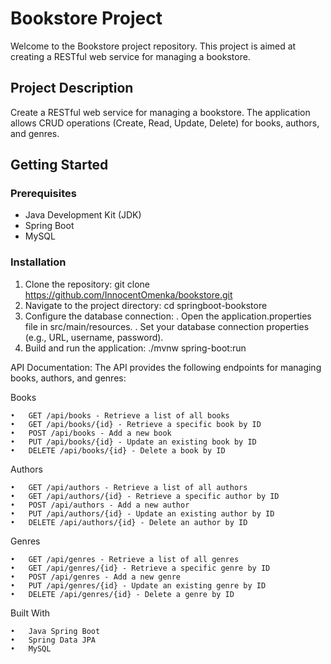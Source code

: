 # Bookstore Project

Welcome to the Bookstore project repository. This project is aimed at creating a RESTful web service for managing a bookstore.

## Project Description

Create a RESTful web service for managing a bookstore. The application allows CRUD operations (Create, Read, Update, Delete) for books, authors, and genres.

## Getting Started

### Prerequisites

- Java Development Kit (JDK)
- Spring Boot
- MySQL

### Installation

1. Clone the repository: git clone https://github.com/InnocentOmenka/bookstore.git
2. Navigate to the project directory: cd springboot-bookstore
3. Configure the database connection:
   . Open the application.properties file in src/main/resources.
   . Set your database connection properties (e.g., URL, username, password).
4. Build and run the application: ./mvnw spring-boot:run


API Documentation:
The API provides the following endpoints for managing books, authors, and genres:

Books

	•	GET /api/books - Retrieve a list of all books
	•	GET /api/books/{id} - Retrieve a specific book by ID
	•	POST /api/books - Add a new book
	•	PUT /api/books/{id} - Update an existing book by ID
	•	DELETE /api/books/{id} - Delete a book by ID

Authors

	•	GET /api/authors - Retrieve a list of all authors
	•	GET /api/authors/{id} - Retrieve a specific author by ID
	•	POST /api/authors - Add a new author
	•	PUT /api/authors/{id} - Update an existing author by ID
	•	DELETE /api/authors/{id} - Delete an author by ID

Genres

	•	GET /api/genres - Retrieve a list of all genres
	•	GET /api/genres/{id} - Retrieve a specific genre by ID
	•	POST /api/genres - Add a new genre
	•	PUT /api/genres/{id} - Update an existing genre by ID
	•	DELETE /api/genres/{id} - Delete a genre by ID

Built With

	•	Java Spring Boot
	•	Spring Data JPA
	•	MySQL
